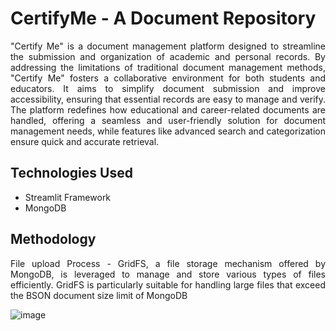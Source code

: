 # CertifyMe - A Document Repository
<p align="justify">
"Certify Me" is a document management platform designed to streamline the submission and organization of academic and personal records. By addressing the limitations of traditional document management methods, "Certify Me" fosters a collaborative environment for both students and educators. It aims to simplify document submission and improve accessibility, ensuring that essential records are easy to manage and verify. The platform redefines how educational and career-related documents are handled, offering a seamless and user-friendly solution for document management needs, while features like advanced search and categorization ensure quick and accurate retrieval.
</p>

## Technologies Used
<ul>
<li>Streamlit Framework</li>
<li>MongoDB</li>
</ul>

## Methodology
<p align="justify> Database connection with the frontend - Integrating Streamlit with MongoDB using pymongo allows for seamless interaction between the user interface and the database, enabling efficient data retrieval and manipulation</p>
  
![image](https://github.com/user-attachments/assets/06aa86db-a208-49b3-92c8-19bb23bf9588)

<p align="justify"> File upload Process - GridFS, a file storage mechanism offered by MongoDB, is leveraged to manage and store various types of files efficiently. GridFS is particularly suitable for handling large files that exceed the BSON document size limit of MongoDB</p>

![image](https://github.com/user-attachments/assets/e706f21d-ecdc-4f42-8539-30054f744b25)

<p align="justify>  System Architecture</p>
  
![image](https://github.com/user-attachments/assets/5c28ca32-8f93-4665-b0e7-58947b0ef9ad)




